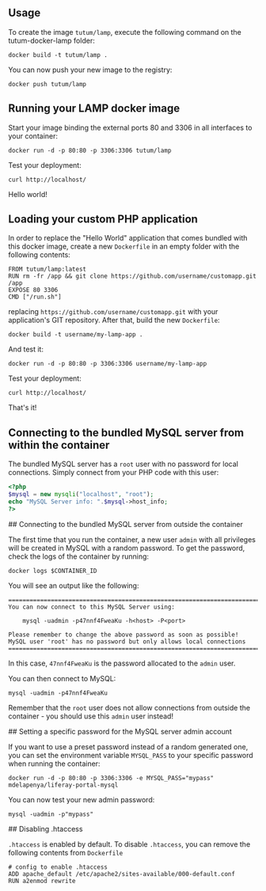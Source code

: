 ## Usage

To create the image `tutum/lamp`, execute the following command on the tutum-docker-lamp folder:

```shell
docker build -t tutum/lamp .
```

You can now push your new image to the registry:

```shell
docker push tutum/lamp
```

## Running your LAMP docker image

Start your image binding the external ports 80 and 3306 in all interfaces to your container:

```shell
docker run -d -p 80:80 -p 3306:3306 tutum/lamp
```

Test your deployment:

```shell
curl http://localhost/
```

Hello world!

## Loading your custom PHP application

In order to replace the "Hello World" application that comes bundled with this docker image,
create a new `Dockerfile` in an empty folder with the following contents:

```shell
FROM tutum/lamp:latest
RUN rm -fr /app && git clone https://github.com/username/customapp.git /app
EXPOSE 80 3306
CMD ["/run.sh"]
```

replacing `https://github.com/username/customapp.git` with your application's GIT repository.
After that, build the new `Dockerfile`:

```shell
docker build -t username/my-lamp-app .
```

And test it:

```shell
docker run -d -p 80:80 -p 3306:3306 username/my-lamp-app
```

Test your deployment:

```shell
curl http://localhost/
```

That's it!

## Connecting to the bundled MySQL server from within the container

The bundled MySQL server has a `root` user with no password for local connections.
Simply connect from your PHP code with this user:

```php
<?php
$mysql = new mysqli("localhost", "root");
echo "MySQL Server info: ".$mysql->host_info;
?>
```

## Connecting to the bundled MySQL server from outside the container

The first time that you run the container, a new user `admin` with all privileges
will be created in MySQL with a random password. To get the password, check the logs
of the container by running:

```shell
docker logs $CONTAINER_ID
```

You will see an output like the following:

```shell
========================================================================
You can now connect to this MySQL Server using:

    mysql -uadmin -p47nnf4FweaKu -h<host> -P<port>

Please remember to change the above password as soon as possible!
MySQL user 'root' has no password but only allows local connections
========================================================================
```

In this case, `47nnf4FweaKu` is the password allocated to the `admin` user.

You can then connect to MySQL:

```shell
mysql -uadmin -p47nnf4FweaKu
```

Remember that the `root` user does not allow connections from outside the container -
you should use this `admin` user instead!

## Setting a specific password for the MySQL server admin account

If you want to use a preset password instead of a random generated one, you can
set the environment variable `MYSQL_PASS` to your specific password when running the container:

```shell
docker run -d -p 80:80 -p 3306:3306 -e MYSQL_PASS="mypass" mdelapenya/liferay-portal-mysql
```

You can now test your new admin password:

```shell
mysql -uadmin -p"mypass"
```

## Disabling .htaccess

`.htaccess` is enabled by default. To disable `.htaccess`, you can remove the following contents from `Dockerfile`

```shell
# config to enable .htaccess
ADD apache_default /etc/apache2/sites-available/000-default.conf
RUN a2enmod rewrite
```